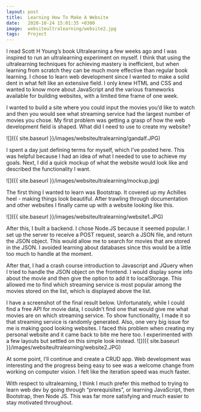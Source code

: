 ```yaml
---
layout: post
title:  Learning How To Make A Website
date:   2020-10-24 15:01:35 +0300
image:  websiteultralearning/website2.jpg
tags:   Project
---
```


I read Scott H Young’s book Ultralearning a few weeks ago and I was inspired to run an ultralearning experiment on myself. I think that using the ultralearning techniques for achieving mastery is inefficient, but when learning from scratch they can be much more effective than regular book learning. I chose to learn web development since I wanted to make a solid dent in what felt like an extensive field. I only knew HTML and CSS and wanted to know more about JavaScript and the various frameworks available for building websites, with a limited time frame of one week.

I wanted to build a site where you could input the movies you’d like to watch and then you would see what streaming service had the largest number of movies you chose. My first problem was getting a grasp of how the web development field is shaped. What did I need to use to create my website?

![]({{ site.baseurl }}/images/websiteultralearning/gandalf.JPG)

I spent a day just defining terms for myself, which I’ve posted here. This was helpful because I had an idea of what I needed to use to achieve my goals. Next, I did a quick mockup of what the website would look like and described the functionality I want.

![]({{ site.baseurl }}/images/websiteultralearning/mockup.jpg)

The first thing I wanted to learn was Bootstrap. It covered up my Achilles heel - making things look beautiful. After trawling through documentation and other websites I finally came up with a website looking like this.

![]({{ site.baseurl }}/images/websiteultralearning/website1.JPG)

After this, I built a backend. I chose Node.JS because it seemed popular. I set up the server to receive a POST request, search a JSON file, and return the JSON object. This would allow me to search for movies that are stored in the JSON. I avoided learning about databases since this would be a little too much to handle at the moment.

After that, I had a crash course introduction to Javascript and JQuery when I tried to handle the JSON object on the frontend. I would display some info about the movie and then give the option to add it to localStorage. This allowed me to find which streaming service is most popular among the movies stored on the list, which is displayed above the list.

I have a screenshot of the final result below. Unfortunately, while I could find a free API for movie data, I couldn’t find one that would give me what movies are on which streaming service. To show functionality, I made it so that streaming service is randomly generated. Also, one very big issue for me is making good looking websites. I faced this problem when creating my personal website and it came back to bite me here too. I experimented with a few layouts but settled on this simple look instead.
![]({{ site.baseurl }}/images/websiteultralearning/website2.JPG)

At some point, I’ll continue and create a CRUD app. Web development was interesting and the progress being easy to see was a welcome change from working on computer vision. I felt like the iteration speed was much faster.

With respect to ultralearning, I think I much prefer this method to trying to learn web dev by going through “prerequisites”,  or learning JavaScript, then Bootstrap, then Node JS. This was far more satisfying and much easier to stay motivated throughout.
